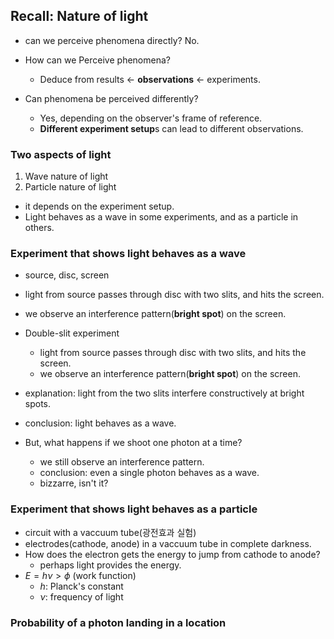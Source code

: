 ## Recall: Nature of light

-   can we perceive phenomena directly? No.
-   How can we Perceive phenomena?

    -   Deduce from results <- **observations** <- experiments.

-   Can phenomena be perceived differently?
    -   Yes, depending on the observer's frame of reference.
    -   **Different experiment setup**s can lead to different observations.

### Two aspects of light

1. Wave nature of light
2. Particle nature of light

-   it depends on the experiment setup.
-   Light behaves as a wave in some experiments, and as a particle in others.

### Experiment that shows light behaves as a wave

-   source, disc, screen
-   light from source passes through disc with two slits, and hits the screen.
-   we observe an interference pattern(**bright spot**) on the screen.

- Double-slit experiment
  - light from source passes through disc with two slits, and hits the screen.
  - we observe an interference pattern(**bright spot**) on the screen.
-   explanation: light from the two slits interfere constructively at bright spots.
-   conclusion: light behaves as a wave.
-   But, what happens if we shoot one photon at a time?
    -   we still observe an interference pattern.
    -   conclusion: even a single photon behaves as a wave.
    -   bizzarre, isn't it?

### Experiment that shows light behaves as a particle

-   circuit with a vaccuum tube(광전효과 실험)
-   electrodes(cathode, anode) in a vaccuum tube in complete darkness.
-   How does the electron gets the energy to jump from cathode to anode?
    -   perhaps light provides the energy.
-   $E = h\nu > \phi$ (work function)
    -   $h$: Planck's constant
    -   $\nu$: frequency of light

### Probability of a photon landing in a location
